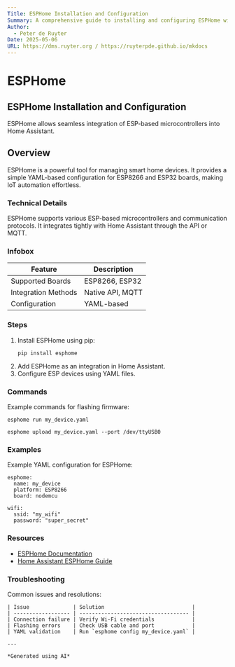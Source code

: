 ```yaml
---
Title: ESPHome Installation and Configuration
Summary: A comprehensive guide to installing and configuring ESPHome within Home Assistant.
Author:
  - Peter de Ruyter
Date: 2025-05-06
URL: https://dms.ruyter.org / https://ruyterpde.github.io/mkdocs
---
```


# ESPHome

## ESPHome Installation and Configuration
ESPHome allows seamless integration of ESP-based microcontrollers into Home Assistant.

## Overview
ESPHome is a powerful tool for managing smart home devices. It provides a simple YAML-based configuration for ESP8266 and ESP32 boards, making IoT automation effortless.

### Technical Details
ESPHome supports various ESP-based microcontrollers and communication protocols. It integrates tightly with Home Assistant through the API or MQTT.

### Infobox

| Feature             | Description       |
| ------------------- | ----------------- |
| Supported Boards    | ESP8266, ESP32    |
| Integration Methods | Native API, MQTT  |
| Configuration       | YAML-based        |

### Steps
1. Install ESPHome using pip:
   ```
   pip install esphome
   ```
2. Add ESPHome as an integration in Home Assistant.
3. Configure ESP devices using YAML files.

### Commands
Example commands for flashing firmware:
   ```
   esphome run my_device.yaml
   ```
   ```
   esphome upload my_device.yaml --port /dev/ttyUSB0
   ```

### Examples
Example YAML configuration for ESPHome:
   ```
   esphome:
     name: my_device
     platform: ESP8266
     board: nodemcu
   ```
   ```
   wifi:
     ssid: "my_wifi"
     password: "super_secret"
   ```

### Resources
- [ESPHome Documentation](https://esphome.io/)
- [Home Assistant ESPHome Guide](https://www.home-assistant.io/integrations/esphome/)

### Troubleshooting
Common issues and resolutions:
```
| Issue              | Solution                            |
| ------------------ | ----------------------------------- |
| Connection failure | Verify Wi-Fi credentials            |
| Flashing errors    | Check USB cable and port            |
| YAML validation    | Run `esphome config my_device.yaml` |

---

*Generated using AI*
